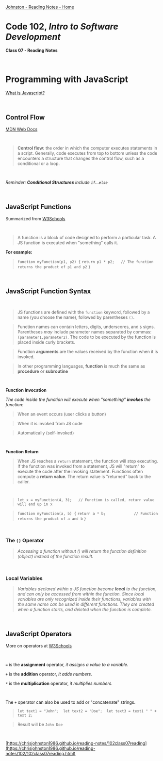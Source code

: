 [Johnston - Reading Notes - Home](https://chrisjohnston1986.github.io/reading-notes/)

# Code 102, _Intro to Software Development_ 
**Class 07 - Reading Notes**

&nbsp;
&nbsp;

# Programming with JavaScript
  
[What is Javascript?](https://developer.mozilla.org/en-US/docs/Web/JavaScript)


&nbsp;


## Control Flow

[MDN Web Docs](https://developer.mozilla.org/en-US/docs/Glossary/Control_flow)

&nbsp;

> **Control flow:** the order in which the computer executes statements in a script. Generally, code executes from top to bottom unless the code encounters a structure that changes the control flow, such as a conditional or a loop.

&nbsp;

_Reminder:_ _**Conditional Structures** include `if`...`else`_

&nbsp;

## JavaScript Functions
Summarized from [W3Schools](https://www.w3schools.com/js/js_functions.asp)

&nbsp;

>A function is a block of code designed to perform a particular task. A JS function is executed when "something" calls it.

**For example:**

> `function myFunction(p1, p2) {`
  `return p1 * p2;   // The function returns the product of p1 and p2`
`}`

&nbsp;

## JavaScript Function Syntax

&nbsp;

> JS functions are defined with the `function` keyword, followed by a name (you choose the name), followed by parentheses `()`. 

> Function names can contain letters, digits, underscores, and `$` signs. Parentheses *may* include parameter names separated by commas: `(parameter1,parameter2)`. The code to be executed by the function is placed inside curly brackets.

> Function **arguments** are the values received by the function when it is invoked.

> In other programming languages, **function** is much the same as **procedure** or **subroutine**

&nbsp;

**Function Invocation**

_The code inside the function will execute when "something" **invokes** the function:_

> When an event occurs (user clicks a button)

> When it is invoked from JS code

> Automatically (self-invoked)

&nbsp;

**Function Return**

>When JS reaches a `return` statement, the function will stop executing. If the function was invoked from a statement, JS will "return" to execute the code after the invoking statement. Functions often compute a **return value**. The return value is "returned" back to the caller.

&nbsp;

> `let x = myFunction(4, 3);   // Function is called, return value will end up in x`

> `function myFunction(a, b) {`
  `return a * b;             // Function returns the product of a and b`
`}`

&nbsp;

### The `()` Operator

> _Accessing a function without () will return the function definition (object) instead of the function result._

&nbsp;

### Local Variables

> _Variables declared within a JS function become **local** to the function, and can only be accessed from within the function. Since local variables are only recognized inside their functions, variables with the same name can be used in different functions. They are created when a function starts, and deleted when the function is complete._

&nbsp;

## JavaScript Operators

More on operators at [W3Schools](https://www.w3schools.com/js/js_operators.asp)

&nbsp;

`=` is the **assignment** operator, _it assigns a value to a variable._

`+`  is the **addition** operator, _it adds numbers._

`*`  is the **multiplication** operator, _it multiplies numbers._

&nbsp;

The `+` operator can also be used to add or "concatenate" strings.



> `let text1 = "John";  let text2 = "Doe";  let text3 = text1 " " + text 2;`

> Result will be `John Doe`


&nbsp;
&nbsp;

[https://chrisjohnston1986.github.io/reading-notes/102class07reading](https://chrisjohnston1986.github.io/reading-notes/102/102class07reading.html)

